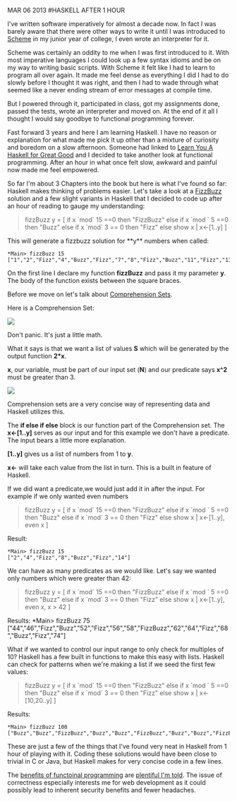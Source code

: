 MAR 06 2013
#HASKELL AFTER 1 HOUR

I've written software imperatively for almost a decade now. In fact I was barely aware that there were other ways to write it until I was introduced to [Scheme](http://en.wikipedia.org/wiki/Scheme_(programming_language)) in my junior year of college, I even wrote an interpreter for it.

Scheme was certainly an oddity to me when I was first introduced to it. With most imperative languages I could look up a few syntax idioms and be on my way to writing basic scripts. With Scheme it felt like I had to learn to program all over again. It made me feel dense as everything I did I had to do slowly before I thought it was right, and then I had to wade through what seemed like a never ending stream of error messages at compile time.

But I powered through it, participated in class, got my assignments done, passed the tests, wrote an interpreter and moved on. At the end of it all I thought I would say goodbye to functional programming forever.

Fast forward 3 years and here I am learning Haskell. I have no reason or explanation for what made me pick it up other than a mixture of curiosity and boredom on a slow afternoon. Someone had linked to [Learn You A Haskell for Great Good](http://learnyouahaskell.com/) and I decided to take another look at functional programming. After an hour in what once felt slow, awkward and painful now made me feel empowered.

So far I'm about 3 Chapters into the book but here is what I've found so far: Haskell makes thinking of problems easier. Let's take a look at a [FizzBuzz](http://en.wikipedia.org/wiki/Fizz_buzz) solution and a few slight variants in Haskell that I decided to code up after an hour of reading to gauge my understanding:

<blockquote class = 'code'>
fizzBuzz y  =
	[
		if x `mod` 15 ==0 then
			"FizzBuzz"
		else if x `mod ` 5 ==0 then
			"Buzz"
		else if x `mod` 3 == 0 then
			"Fizz"
		else show x
			| x<-[1..y]
	]
</blockquote>
This will generate a fizzbuzz solution for **y** numbers when called:

    *Main> fizzBuzz 15
    ["1","2","Fizz","4","Buzz","Fizz","7","8","Fizz","Buzz","11","Fizz","13","14","FizzBuzz"]

On the first line I declare my function **fizzBuzz** and pass it my parameter **y**. The body of the function exists between the square braces.

Before we move on let's talk about [Comprehension Sets](http://en.wikipedia.org/wiki/Set-builder_notation).

Here is a Comprehension Set:

<img src='http://i.imgur.com/1b1nmkr.png'>

Don't panic. It's just a little math.

What it says is that we want a list of values **S** which will be generated by the output function __2*x__.

**x**, our variable, must be part of our input set (**N**) and our predicate says **x^2** must be greater than 3.

<img src = 'http://i.imgur.com/bfy9ujj.png'>

Comprehension sets are a very concise way of representing data and Haskell utilizes this.

The **if else if else** block is our function part of the Comprehension set. The **x<-[1..y]** serves as our input and for this example we don't have a predicate. The input bears a little more explanation.

**[1..y]** gives us a list of numbers from 1 to **y**.

**x<-** will take each value from the list in turn. This is a built in feature of Haskell.

If we did want a predicate,we would just add it in after the input. For example if we only wanted even numbers
<blockquote class = 'code'>
fizzBuzz y  =
	[
		if x `mod` 15 ==0 then
			"FizzBuzz"
		else if x `mod ` 5 ==0 then
			"Buzz"
		else if x `mod` 3 == 0 then
			"Fizz"
		else show x
			| x<-[1..y], even x
	]
</blockquote>
Result:

    *Main> fizzBuzz 15
    ["2","4","Fizz","8","Buzz","Fizz","14"]

We can have as many predicates as we would like. Let's say we wanted only numbers which were greater than 42:

<blockquote class = 'code'>
fizzBuzz y  =
	[
		if x `mod` 15 ==0 then
			"FizzBuzz"
		else if x `mod ` 5 ==0 then
			"Buzz"
		else if x `mod` 3 == 0 then
			"Fizz"
		else show x
			| x<-[1..y], even x, x > 42
	]
</blockquote>

Results:
    *Main> fizzBuzz 75
    ["44","46","Fizz","Buzz","52","Fizz","56","58","FizzBuzz","62","64","Fizz","68","Buzz","Fizz","74"]

What if we wanted to control our input range to only check for multiples of 10? Haskell has a few built in functions to make this easy with lists. Haskell can check for patterns when we're making a list if we seed the first few values:
<blockquote class = 'code'>
fizzBuzz y  =
	[
		if x `mod` 15 ==0 then
			"FizzBuzz"
		else if x `mod ` 5 ==0 then
			"Buzz" 
		else if x `mod` 3 == 0 then
			"Fizz"
		else show x
			| x<-[10,20..y]
	]
</blockquote>
Results:

    *Main> fizzBuzz 100
    ["Buzz","Buzz","FizzBuzz","Buzz","Buzz","FizzBuzz","Buzz","Buzz","FizzBuzz","Buzz"]


These are just a few of the things that I've found very neat in Haskell from 1 hour of playing with it. Coding these solutions would have been close to trivial in C or Java, but Haskell makes for very concise code in a few lines.

The [benefits of functoinal programming](http://stackoverflow.com/a/128128/410802) are [plentiful I'm told](http://c2.com/cgi/wiki?AdvantagesOfFunctionalProgramming). The issue of correctness especially interests me for web development as it could possibly lead to inherent security benefits and fewer headaches.
